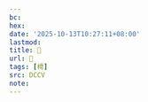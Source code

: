 ```yaml
---
bc:
hex:
date: '2025-10-13T10:27:11+08:00'
lastmod:
title: 􂷛
url: 􂷛
tags: [樗]
src: DCCV
note:
---
```

